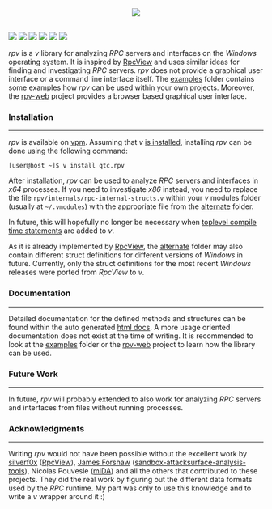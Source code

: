 <div align="center">
  <img src="https://github.com/qtc-de/rpv/assets/49147108/89c49bf5-6f97-455e-b9e1-b38b27e58658"/>
</div>
<br/>

[![](https://github.com/qtc-de/rpv/actions/workflows/build-examples.yml/badge.svg?branch=master)](https://github.com/qtc-de/rpv/actions/workflows/build-examples.yml)
[![](https://github.com/qtc-de/rpv/actions/workflows/build-examples-dev.yml/badge.svg?branch=develop)](https://github.com/qtc-de/rpv/actions/workflows/build-examples-dev.yml)
[![](https://img.shields.io/badge/version-1.0.0-blue)](https://github.com/qtc-de/rpv/releases)
[![](https://img.shields.io/badge/programming%20language-v-blue)](https://vlang.io/)
[![](https://img.shields.io/badge/license-GPL%20v3.0-blue)](https://github.com/qtc-de/rpv/blob/master/LICENSE)
[![](https://img.shields.io/badge/docs-fa6b05)](https://qtc-de.github.io/rpv)

*rpv* is a *v* library for analyzing *RPC* servers and interfaces
on the *Windows* operating system. It is inspired by [RpcView](https://www.rpcview.org/)
and uses similar ideas for finding and investigating *RPC* servers.
*rpv* does not provide a graphical user interface or a command line
interface itself. The [examples](/examples) folder contains some
examples how *rpv* can be used within your own projects. Moreover,
the [rpv-web](https://github.com/qtc-de/rpv-web) project provides
a browser based graphical user interface.


### Installation

----

*rpv* is available on [vpm](https://vpm.vlang.io/packages/qtc.rpv).
Assuming that *v* [is installed](https://github.com/vlang/v#installing-v-from-source),
installing *rpv* can be done using the following command:

```console
[user@host ~]$ v install qtc.rpv
```

After installation, *rpv* can be used to analyze *RPC* servers and
interfaces in *x64* processes. If you need to investigate *x86* instead,
you need to replace the file `rpv/internals/rpc-internal-structs.v` within
your *v* modules folder (usually at `~/.vmodules`) with the appropriate
file from the [alternate](/alternate) folder.

In future, this will hopefully no longer be necessary when [toplevel
compile time statements](https://github.com/vlang/v/discussions/18670)
are added to *v*.

As it is already implemented by [RpcView](https://github.com/silverf0x/RpcView),
the [alternate](/alternate) folder may also contain different struct
definitions for different versions of *Windows* in future. Currently,
only the struct definitions for the most recent *Windows* releases were
ported from *RpcView* to *v*.


### Documentation

----

Detailed documentation for the defined methods and structures can be
found within the auto generated [html docs](https://qtc-de.github.io).
A more usage oriented documentation does not exist at the time of
writing. It is recommended to look at the [examples](/examples) folder
or the [rpv-web](https://github.com/qtc-de/rpv-web) project to learn
how the library can be used.


### Future Work

----

In future, *rpv* will probably extended to also work for analyzing *RPC*
servers and interfaces from files without running processes.


### Acknowledgments

----

Writing *rpv* would not have been possible without the excellent work
by [silverf0x](https://github.com/silverf0x) ([RpcView](https://github.com/silverf0x/RpcView)),
[James Forshaw](https://twitter.com/tiraniddo) ([sandbox-attacksurface-analysis-tools](https://github.com/googleprojectzero/sandbox-attacksurface-analysis-tools)),
Nicolas Pouvesle ([mIDA](https://github.com/tenable/mIDA)) and all the
others that contributed to these projects. They did the real work by
figuring out the different data formats used by the *RPC* runtime. My
part was only to use this knowledge and to write a *v* wrapper around
it :)
